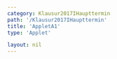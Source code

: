 ```yaml
---
category: Klausur2017IHaupttermin
path: '/Klausur2017IHaupttermin'
title: 'AppletA1'
type: 'Applet'

layout: nil
---
```

<link type="text/css" href="https://cdnjs.cloudflare.com/ajax/libs/jsxgraph/0.99.6/jsxgraph.css"><link rel="stylesheet" type="text/css" href="{{ site.jsxurl }}/jsxgraph.css" />
<div id="JXGc53a4561-a734-4a0c-9f1e-975a9efe9c24" class="jxgbox" style="width:500px; height:500px">
<script type="text/javascript">
    (function() {
	const board = JXG.JSXGraph.initBoard('c53a4561-a734-4a0c-9f1e-975a9efe9c24', {
    							boundingbox: [-5, 25, 25, -5],
                  showFullscreen: true, axis: false
              });
  



var phi = board.create('slider', [[5,19], [11,19], [0, 25, 53.13]], {name:'&phi;'});

var D = board.create('point',[0,17], {name: 'D', fixed: true, label:{fontsize:16, position:'bot'}, size:2});
var S = board.create('point',[0,20], {name: 'S', fixed: true}, {fixed: true, label:{fontsize:16, position:'bot'}, size:2});
  var DS = board.create('line', [D, S], {straightLast: false, fixed: true});
  
  var F = board.create('point',[
			function() { return S.X()+Math.sin(phi.Value() * Math.PI/180); },
      function() { return S.Y()+Math.cos(phi.Value() * Math.PI/180)*-1; }
	], {visible:false});
  var SF = board.create('line', [S, F], {straightFirst: false, fixed: true});
  var G = board.create('point',[5, D.Y()], {visible:false});
  var DG = board.create('line', [D, G], {straightFirst: false, fixed: true, visible:false});
  var C = board.create('Intersection', [DG,SF], {name: 'C'});
  var DC = board.create('line', [D, C], {straightFirst: false,straightLast: false, fixed: true});
  var K = board.create('point',[4, 0], {visible:false});
  var L = board.create('point',[4, 2], {visible:false});
  var KL = board.create('line', [K, L], {fixed: true, visible: false});
  var B= board.create('Intersection', [KL, SF], {fixed: true,name: 'B', label:{fontsize:16, position:'bot'}, size:2});
  var AB = board.create('parallel', [DC, B], {strokeColor: 'green', visible:false});
  var A = board.create('Intersection', [AB, DS], {fixed: true,name: 'A', label:{fontsize:16, position:'bot'}, size:2});
  var ABV = board.create('line', [A, B], {straightFirst: false,straightLast: false, fixed: true, strokeColor:'green'});
  board.create('segment', [A,B])
var winkel = board.create('angle', [D,S,C], {name:'&phi;', radius:2})

board.create('text', [6,15, function(){return '|<span style="border-top:1px solid">DC</span>|='+Math.round(100*Math.sqrt((C.X()-D.X())*(C.X()-D.X())+(C.Y()-D.Y())*(C.Y()-D.Y())))/100+'LE'}], {fontsize: 18, fixed:true})
board.create('text', [6,13, function(){return '|<span style="border-top:1px solid">SA</span>|='+Math.round(100*Math.sqrt((A.X()-S.X())*(A.X()-S.X())+(A.Y()-S.Y())*(A.Y()-S.Y())))/100+'LE'}], {fontsize: 18, fixed:true})
board.create('text', [6,11, function(){return 'V = '+Math.round(100*(1/3)*Math.PI*((64/Math.tan(phi.Value() * Math.PI/180))-27*Math.tan(phi.Value() * Math.PI/180)*Math.tan(phi.Value() * Math.PI/180)))/100+'VE'}], {fontsize: 18, fixed:true});
board.create('text', [6,23,'M I 2017 HT A 1'], {fontsize: 18, fixed:true});
})()
  </script>
  </div>
